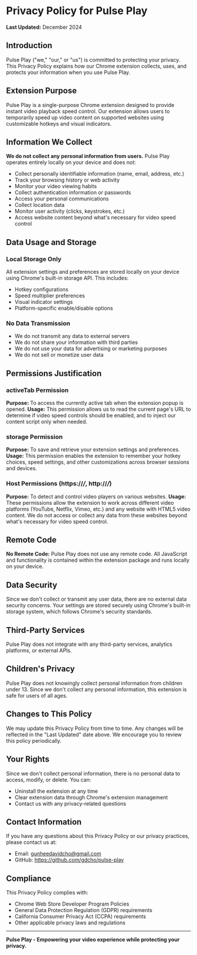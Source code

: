 # Privacy Policy for Pulse Play

**Last Updated:** December 2024

## Introduction

Pulse Play ("we," "our," or "us") is committed to protecting your privacy. This Privacy Policy explains how our Chrome extension collects, uses, and protects your information when you use Pulse Play.

## Extension Purpose

Pulse Play is a single-purpose Chrome extension designed to provide instant video playback speed control. Our extension allows users to temporarily speed up video content on supported websites using customizable hotkeys and visual indicators.

## Information We Collect

**We do not collect any personal information from users.** Pulse Play operates entirely locally on your device and does not:

- Collect personally identifiable information (name, email, address, etc.)
- Track your browsing history or web activity
- Monitor your video viewing habits
- Collect authentication information or passwords
- Access your personal communications
- Collect location data
- Monitor user activity (clicks, keystrokes, etc.)
- Access website content beyond what's necessary for video speed control

## Data Usage and Storage

### Local Storage Only

All extension settings and preferences are stored locally on your device using Chrome's built-in storage API. This includes:

- Hotkey configurations
- Speed multiplier preferences
- Visual indicator settings
- Platform-specific enable/disable options

### No Data Transmission

- We do not transmit any data to external servers
- We do not share your information with third parties
- We do not use your data for advertising or marketing purposes
- We do not sell or monetize user data

## Permissions Justification

### activeTab Permission

**Purpose:** To access the currently active tab when the extension popup is opened.
**Usage:** This permission allows us to read the current page's URL to determine if video speed controls should be enabled, and to inject our content script only when needed.

### storage Permission

**Purpose:** To save and retrieve your extension settings and preferences.
**Usage:** This permission enables the extension to remember your hotkey choices, speed settings, and other customizations across browser sessions and devices.

### Host Permissions (https://_/_, http://_/_)

**Purpose:** To detect and control video players on various websites.
**Usage:** These permissions allow the extension to work across different video platforms (YouTube, Netflix, Vimeo, etc.) and any website with HTML5 video content. We do not access or collect any data from these websites beyond what's necessary for video speed control.

## Remote Code

**No Remote Code:** Pulse Play does not use any remote code. All JavaScript and functionality is contained within the extension package and runs locally on your device.

## Data Security

Since we don't collect or transmit any user data, there are no external data security concerns. Your settings are stored securely using Chrome's built-in storage system, which follows Chrome's security standards.

## Third-Party Services

Pulse Play does not integrate with any third-party services, analytics platforms, or external APIs.

## Children's Privacy

Pulse Play does not knowingly collect personal information from children under 13. Since we don't collect any personal information, this extension is safe for users of all ages.

## Changes to This Policy

We may update this Privacy Policy from time to time. Any changes will be reflected in the "Last Updated" date above. We encourage you to review this policy periodically.

## Your Rights

Since we don't collect personal information, there is no personal data to access, modify, or delete. You can:

- Uninstall the extension at any time
- Clear extension data through Chrome's extension management
- Contact us with any privacy-related questions

## Contact Information

If you have any questions about this Privacy Policy or our privacy practices, please contact us at:

- Email: gunheedavidcho@gmail.com
- GitHub: https://github.com/gdcho/pulse-play

## Compliance

This Privacy Policy complies with:

- Chrome Web Store Developer Program Policies
- General Data Protection Regulation (GDPR) requirements
- California Consumer Privacy Act (CCPA) requirements
- Other applicable privacy laws and regulations

---

**Pulse Play - Empowering your video experience while protecting your privacy.**
